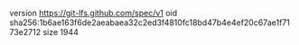 version https://git-lfs.github.com/spec/v1
oid sha256:1b6ae163f6de2aeabaea32c2ed3f4810fc18bd47b4e4ef20c67ae1f7173e2712
size 1944
